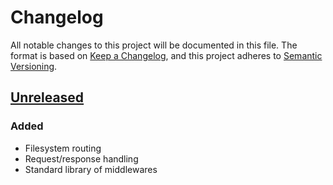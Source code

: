 # Changelog

All notable changes to this project will be documented in this file. The format is based on [Keep a Changelog](https://keepachangelog.com/en/1.1.0/), and this project adheres to [Semantic Versioning](https://semver.org/spec/v2.0.0.html).

## [Unreleased]

### Added

- Filesystem routing
- Request/response handling
- Standard library of middlewares

[unreleased]: https://github.com/serhankileci/glacier.js/compare/3eb528548912e9688ba842b9ffc94ec0a8e263ce...main
